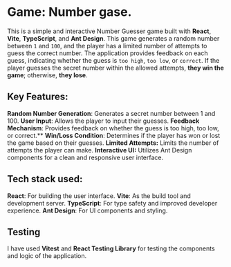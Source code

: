 # Game: Number gase.

This is a simple and interactive Number Guesser game built with **React**, **Vite**, **TypeScript**, and **Ant Design**. 
This game generates a random number between `1` and `100`, and the player has a limited number of attempts to guess the correct number. The application provides feedback on each guess, indicating whether the guess is `too high`, `too low`, or `correct`. If the player guesses the secret number within the allowed attempts, **they win the game**; otherwise, **they lose**.

## Key Features:
**Random Number Generation**: Generates a secret number between 1 and 100.
**User Input**: Allows the player to input their guesses.
**Feedback Mechanism**: Provides feedback on whether the guess is too high, too low, or correct.**
**Win/Loss Condition**: Determines if the player has won or lost the game based on their guesses.
**Limited Attempts:** Limits the number of attempts the player can make.
**Interactive UI:** Utilizes Ant Design components for a clean and responsive user interface.

## Tech stack used:
**React**: For building the user interface.
**Vite**: As the build tool and development server.
**TypeScript**: For type safety and improved developer experience.
**Ant Design**: For UI components and styling.


## Testing
I have used **Vitest** and **React Testing Library** for testing the components and logic of the application.